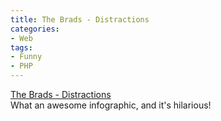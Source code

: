 ```yaml
---
title: The Brads - Distractions
categories:
- Web
tags:
- Funny
- PHP
---
```


[The Brads - Distractions](http://www.bradcolbow.com/archive.php/?p=84)  
What an awesome infographic, and it's hilarious!
